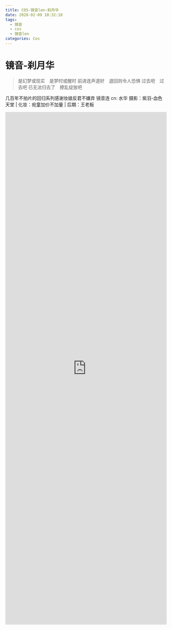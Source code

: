 ```yaml
---
title: COS-镜音len-刹月华
date: 2020-02-09 10:32:18
tags:
  - 镜音
  - cos
  - 镜音len
categories: Cos
---
```


# 镜音-刹月华

> 是幻梦或现实　是梦时或醒时
> 前进连声道好　退回则令人恐惧
> 过去吧　过去吧
> 已无法归去了　撩乱绽放吧

几百年不拍片的回归系列感谢妆娘反君不嫌弃
镜音连 cn: 水华
摄影：紫羽-血色天堂 | 化妆：宛童加价不加量 | 后期：王老板

<iframe style="border: 0; width: 100%; height: 1600px;" src="https://t.bilibili.com/h5/dynamic/detail/54504589?tab=1&type=2"/>
